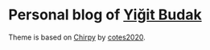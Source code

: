 
  # Personal blog of [Yiğit Budak](https://www.github.com/yibudak)
  
  Theme is based on [Chirpy](https://github.com/cotes2020/jekyll-theme-chirpy) by [cotes2020](https://github.com/cotes2020).
